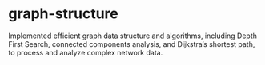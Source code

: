 # graph-structure
Implemented efficient graph data structure and algorithms, including Depth First Search, connected components analysis, and Dijkstra’s shortest path, to process and analyze complex network data.
